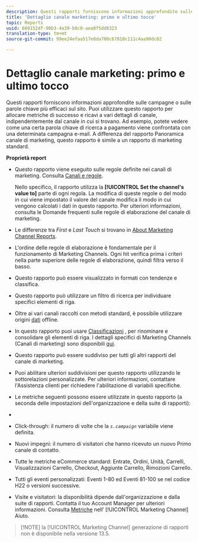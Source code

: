```yaml
---
description: Questi rapporti forniscono informazioni approfondite sulle campagne o sulle parole chiave più efficaci sul sito. Puoi utilizzare questo rapporto per allocare metriche di successo e ricavi a vari dettagli di canale, indipendentemente dal canale in cui si trovano. Ad esempio, potete vedere come una certa parola chiave di ricerca a pagamento viene confrontata con una determinata campagna e-mail. A differenza del rapporto Panoramica canale di marketing, questo rapporto è simile a un rapporto di marketing standard.
title: 'Dettaglio canale marketing: primo e ultimo tocco'
topic: Reports
uuid: 669152df-90b3-4a39-b8c0-aea0f5dd8323
translation-type: tm+mt
source-git-commit: 99ee24efaa517e8da700c67818c111c4aa90dc02

---
```



# Dettaglio canale marketing: primo e ultimo tocco

Questi rapporti forniscono informazioni approfondite sulle campagne o sulle parole chiave più efficaci sul sito. Puoi utilizzare questo rapporto per allocare metriche di successo e ricavi a vari dettagli di canale, indipendentemente dal canale in cui si trovano. Ad esempio, potete vedere come una certa parola chiave di ricerca a pagamento viene confrontata con una determinata campagna e-mail. A differenza del rapporto Panoramica canale di marketing, questo rapporto è simile a un rapporto di marketing standard.

**Proprietà report**

* Questo rapporto viene eseguito sulle regole definite nei canali di marketing. Consulta [Canali e regole](https://marketing.adobe.com/resources/help/en_US/mchannel/c_channels_rules.html).

   Nello specifico, il rapporto utilizza la **[!UICONTROL Set the channel's value to]** parte di ogni regola. La modifica di queste regole o del modo in cui viene impostato il valore del canale modifica il modo in cui vengono calcolati i dati in questo rapporto. Per ulteriori informazioni, consulta le [](https://marketing.adobe.com/resources/help/en_US/mchannel/c_faq.html)Domande frequenti sulle regole di elaborazione del canale di marketing.

* Le differenze tra *First* e *Last Touch* si trovano in [About Marketing Channel Reports](https://marketing.adobe.com/resources/help/en_US/mchannel/c_overview.html).

* L'ordine delle regole di elaborazione è fondamentale per il funzionamento di Marketing Channels. Ogni hit verifica prima i criteri nella parte superiore delle regole di elaborazione, quindi filtra verso il basso.
* Questo rapporto può essere visualizzato in formati con tendenze e classifica.
* Questo rapporto può utilizzare un filtro di ricerca per individuare specifici elementi di riga.
* Oltre ai vari canali raccolti con metodi standard, è possibile utilizzare origini [dati](https://marketing.adobe.com/resources/help/en_US/mchannel/c_overview_online_offline.html) offline.
* In questo rapporto puoi usare [Classificazioni](https://marketing.adobe.com/resources/help/en_US/reference/classifications.html) , per rinominare e consolidare gli elementi di riga. I dettagli specifici di Marketing Channels (Canali di marketing) sono disponibili [qui](https://marketing.adobe.com/resources/help/en_US/mchannel/t_classifications.html).

* Questo rapporto può essere suddiviso per tutti gli altri rapporti del canale di marketing.
* Puoi abilitare ulteriori suddivisioni per questo rapporto utilizzando le sottorelazioni personalizzate. Per ulteriori informazioni, contattare l'Assistenza clienti per richiedere l'abilitazione di variabili specifiche.
* Le metriche seguenti possono essere utilizzate in questo rapporto (a seconda delle impostazioni dell'organizzazione e della suite di rapporti):
* 

   * Click-through: il numero di volte che la *`s.campaign`* variabile viene definita.
   * Nuovi impegni: il numero di visitatori che hanno ricevuto un nuovo Primo canale di contatto.
   * Tutte le metriche eCommerce standard: Entrate, Ordini, Unità, Carrelli, Visualizzazioni Carrello, Checkout, Aggiunte Carrello, Rimozioni Carrello.
   * Tutti gli eventi personalizzati: Eventi 1-80 ed Eventi 81-100 se nel codice H22 o versioni successive.
   * Visite e visitatori: la disponibilità dipende dall'organizzazione e dalla suite di rapporti. Contatta il tuo Account Manager per ulteriori informazioni.
   Consulta [Metriche](https://marketing.adobe.com/resources/help/en_US/mchannel/c_overview_metrics.html) nell’ [!UICONTROL Marketing Channel] Aiuto.

> [!NOTE] la [!UICONTROL Marketing Channel] generazione di rapporti non è disponibile nella versione 13.5.

